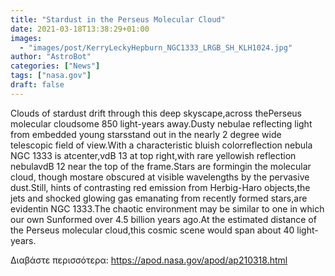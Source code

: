 ```yaml
---
title: "Stardust in the Perseus Molecular Cloud"
date: 2021-03-18T13:38:29+01:00
images:
  - "images/post/KerryLeckyHepburn_NGC1333_LRGB_SH_KLH1024.jpg"
author: "AstroBot"
categories: ["News"]
tags: ["nasa.gov"]
draft: false
---
```


Clouds of stardust drift through this deep skyscape,across thePerseus molecular cloudsome 850 light-years away.Dusty nebulae reflecting light from embedded young starsstand out in the nearly 2 degree wide telescopic field of view.With a characteristic bluish colorreflection nebula NGC 1333 is atcenter,vdB 13 at top right,with rare yellowish reflection nebulavdB 12 near the top of the frame.Stars are formingin the molecular cloud, though mostare obscured at visible wavelengths by the pervasive dust.Still, hints of contrasting red emission from Herbig-Haro objects,the jets and shocked glowing gas emanating from recently formed stars,are evidentin NGC 1333.The chaotic environment may be similar to one in which our own Sunformed over 4.5 billion years ago.At the estimated distance of the Perseus molecular cloud,this cosmic scene would span about 40 light-years.

Διαβάστε περισσότερα: https://apod.nasa.gov/apod/ap210318.html

